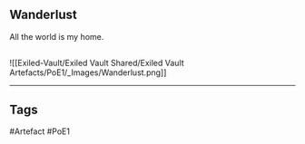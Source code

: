 ## Wanderlust
All the world is my home.
##
![[Exiled-Vault/Exiled Vault Shared/Exiled Vault Artefacts/PoE1/_Images/Wanderlust.png]]

---
## Tags
#Artefact
#PoE1